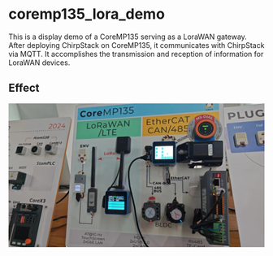 # coremp135_lora_demo
This is a display demo of a CoreMP135 serving as a LoraWAN gateway. After deploying ChirpStack on CoreMP135, it communicates with ChirpStack via MQTT. It accomplishes the transmission and reception of information for LoraWAN devices.

## Effect
![](../../assets/image/20240622200224.jpg)